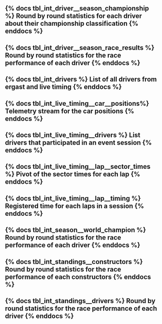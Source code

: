 {% docs tbl_int_driver__season_championship %}
Round by round statistics for each driver about their championship classification
{% enddocs %}
---
{% docs tbl_int_driver__season_race_results %}
Round by round statistics for the race performance of each driver
{% enddocs %}
---
{% docs tbl_int_drivers %}
List of all drivers from ergast and live timing
{% enddocs %}
---
{% docs tbl_int_live_timing__car__positions%}
Telemetry stream for the car positions
{% enddocs %}
---
{% docs tbl_int_live_timing__drivers %}
List drivers that participated in an event session
{% enddocs %}
---
{% docs tbl_int_live_timing__lap__sector_times %}
Pivot of the sector times for each lap
{% enddocs %}
---
{% docs tbl_int_live_timing__lap__timing %}
Registered time for each laps in a session
{% enddocs %}
---
{% docs tbl_int_season__world_champion %}
Round by round statistics for the race performance of each driver
{% enddocs %}
---
{% docs tbl_int_standings__constructors %}
Round by round statistics for the race performance of each constructors
{% enddocs %}
---
{% docs tbl_int_standings__drivers %}
Round by round statistics for the race performance of each driver
{% enddocs %}
---
